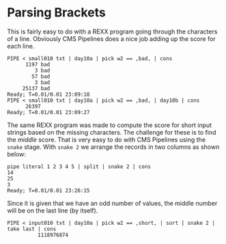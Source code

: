 # Parsing Brackets

This is fairly easy to do with a REXX program going through the
characters of a line. Obviously CMS Pipelines does a nice job
adding up the score for each line.
```
PIPE < small010 txt | day10a | pick w2 == ,bad, | cons
      1197 bad
         3 bad
        57 bad
         3 bad
     25137 bad
Ready; T=0.01/0.01 23:09:18
PIPE < small010 txt | day10a | pick w2 == ,bad, | day10b | cons
      26397
Ready; T=0.01/0.01 23:09:27
```
The same REXX program was made to compute the score for short
input strings based on the missing characters. The challenge
for these is to find the *middle* score. That is very easy to
do with CMS Pipelines using the ```snake``` stage.
With ```snake 2``` we arrange the records in two columns as
shown below:
```
pipe literal 1 2 3 4 5 | split | snake 2 | cons
14
25
3
Ready; T=0.01/0.01 23:26:15
```
Since it is given that we have an odd number of values, the middle number
will be on the last line (by itself).
```
PIPE < input010 txt | day10a | pick w2 == ,short, | sort | snake 2 | take last | cons
          1118976874
```
